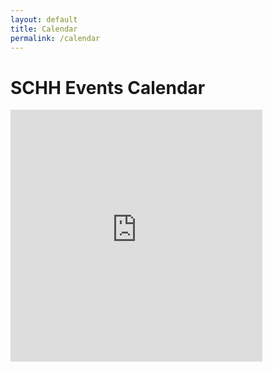 ```yaml
---
layout: default
title: Calendar
permalink: /calendar
---
```


<style>
    iframe {
        width: 80%;
        margin: auto;
        aspect-ratio: 1;
    }
    /* Mobile devices */
    @media screen and  (max-width: 600px) {
        iframe {
            width: calc(100dvw - 1em);
            height: calc(100dvw - 1em);
        }
    }
</style>

# SCHH Events Calendar

<iframe src="https://calendar.google.com/calendar/embed?src=c_1cda022256f5895105317ddec2e7b807cfb7315096e0313774b936082c7a73a0%40group.calendar.google.com&ctz=America%2FNew_York" style="border: 0" frameborder="0" scrolling="no"></iframe>